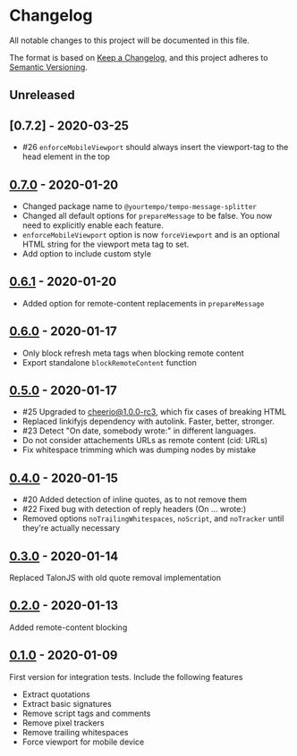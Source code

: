 # Changelog

All notable changes to this project will be documented in this file.

The format is based on [Keep a Changelog](https://keepachangelog.com/en/1.0.0/),
and this project adheres to [Semantic Versioning](https://semver.org/spec/v2.0.0.html).

## Unreleased

## [0.7.2] - 2020-03-25

-   #26 `enforceMobileViewport` should always insert the viewport-tag to the head element in the top

## [0.7.0] - 2020-01-20

-   Changed package name to `@yourtempo/tempo-message-splitter`
-   Changed all default options for `prepareMessage` to be false. You now need to explicitly enable each feature.
-   `enforceMobileViewport` option is now `forceViewport` and is an optional HTML string for the viewport meta tag to set.
-   Add option to include custom style

## [0.6.1] - 2020-01-20

-   Added option for remote-content replacements in `prepareMessage`

## [0.6.0] - 2020-01-17

-   Only block refresh meta tags when blocking remote content
-   Export standalone `blockRemoteContent` function

## [0.5.0] - 2020-01-17

-   #25 Upgraded to cheerio@1.0.0-rc3, which fix cases of breaking HTML
-   Replaced linkifyjs dependency with autolink. Faster, better, stronger.
-   #23 Detect "On date, somebody wrote:" in different languages.
-   Do not consider attachements URLs as remote content (cid: URLs)
-   Fix whitespace trimming which was dumping nodes by mistake

## [0.4.0] - 2020-01-15

-   #20 Added detection of inline quotes, as to not remove them
-   #22 Fixed bug with detection of reply headers (On ... wrote:)
-   Removed options `noTrailingWhitespaces`, `noScript`, and `noTracker` until they're actually necessary

## [0.3.0] - 2020-01-14

Replaced TalonJS with old quote removal implementation

## [0.2.0] - 2020-01-13

Added remote-content blocking

## [0.1.0] - 2020-01-09

First version for integration tests. Include the following features

-   Extract quotations
-   Extract basic signatures
-   Remove script tags and comments
-   Remove pixel trackers
-   Remove trailing whitespaces
-   Force viewport for mobile device

[unreleased]: https://github.com/yourtempo/tempo-message-splitter/compare/v0.7.0...HEAD
[0.7.0]: https://github.com/yourtempo/tempo-message-splitter/releases/tag/v0.7.0
[0.6.1]: https://github.com/yourtempo/tempo-message-splitter/releases/tag/v0.6.1
[0.6.0]: https://github.com/yourtempo/tempo-message-splitter/releases/tag/v0.6.0
[0.5.0]: https://github.com/yourtempo/tempo-message-splitter/releases/tag/v0.5.0
[0.4.0]: https://github.com/yourtempo/tempo-message-splitter/releases/tag/v0.4.0
[0.3.0]: https://github.com/yourtempo/tempo-message-splitter/releases/tag/v0.3.0
[0.2.0]: https://github.com/yourtempo/tempo-message-splitter/releases/tag/v0.2.0
[0.1.0]: https://github.com/yourtempo/tempo-message-splitter/releases/tag/v0.1.0
